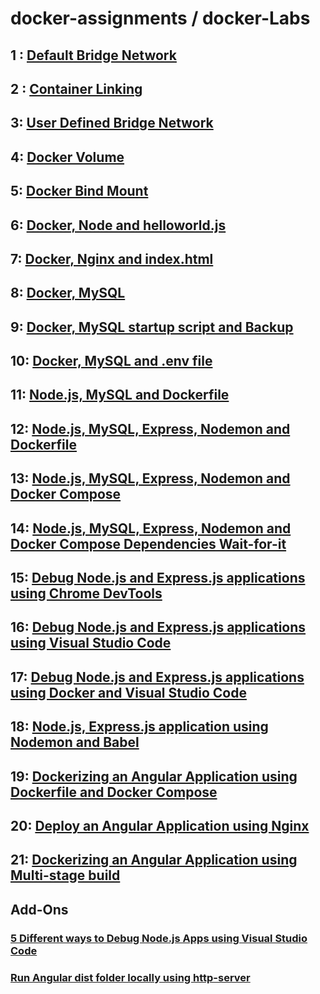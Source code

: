 # docker-assignments / docker-Labs

 ## 1 : [Default Bridge Network](http://millionvisit.blogspot.com/2020/04/docker-assignments-default-bridge.html)

 ## 2 : [Container Linking](http://millionvisit.blogspot.com/2020/04/docker-assignments-container-linking.html)
   
 ## 3: [User Defined Bridge Network](http://millionvisit.blogspot.com/2020/04/docker-assignments-user-defined-bridge.html)
   
 ## 4: [Docker Volume](http://millionvisit.blogspot.com/2020/04/docker-assignments-docker-volume.html)

 ## 5: [Docker Bind Mount](http://millionvisit.blogspot.com/2020/04/docker-assignments-docker-bind-mount.html)
   
 ## 6: [Docker, Node and helloworld.js](http://millionvisit.blogspot.com/2020/04/docker-assignments-6-docker-node-and.html)
   
 ## 7: [Docker, Nginx and index.html](http://millionvisit.blogspot.com/2020/04/docker-assignments-7-docker-nginx-and.html)
   
 ## 8: [Docker, MySQL](http://millionvisit.blogspot.com/2020/04/docker-assignments-8-docker-mysql.html)
  
 ## 9: [Docker, MySQL startup script and Backup](http://millionvisit.blogspot.com/2020/04/docker-assignments-9-docker-mysql.html)
  
 ## 10: [Docker, MySQL and .env file](http://millionvisit.blogspot.com/2020/04/docker-assignments-10-docker-mysql-and.html)
  
 ## 11: [Node.js, MySQL and Dockerfile](http://millionvisit.blogspot.com/2020/04/docker-assignments-11-nodejs-mysql-and.html)
  
 ## 12: [Node.js, MySQL, Express, Nodemon and Dockerfile](http://millionvisit.blogspot.com/2020/05/docker-assignments-12-nodejs-mysql.html)
  
 ## 13: [Node.js, MySQL, Express, Nodemon and Docker Compose](http://millionvisit.blogspot.com/2020/05/docker-assignments-13-nodejs-mysql.html)
  
 ## 14: [Node.js, MySQL, Express, Nodemon and Docker Compose Dependencies Wait-for-it](http://millionvisit.blogspot.com/2020/05/docker-assignments-14-nodejs-mysql.html)
  
 ## 15: [Debug Node.js and Express.js applications using Chrome DevTools](http://millionvisit.blogspot.com/2020/08/docker-assignments-15-debug-nodejs-and.html)
  
 ## 16: [Debug Node.js and Express.js applications using Visual Studio Code](http://millionvisit.blogspot.com/2020/08/docker-assignments-16-debug-nodejs-and.html)
  
 ## 17: [Debug Node.js and Express.js applications using Docker and Visual Studio Code](http://millionvisit.blogspot.com/2020/09/docker-assignments-17-debug-nodejs-and.html)
  
 ## 18: [Node.js, Express.js application using Nodemon and Babel](http://millionvisit.blogspot.com/2020/09/docker-assignments-18-nodejs-expressjs.html)  

 ## 19: [Dockerizing an Angular Application using Dockerfile and Docker Compose](http://millionvisit.blogspot.com/2020/10/docker-assignments-19-dockerizing.html)
  
 ## 20: [Deploy an Angular Application using Nginx](http://millionvisit.blogspot.com/2020/10/docker-assignments-20-deploy-angular.html)

 ## 21: [Dockerizing an Angular Application using Multi-stage build](http://millionvisit.blogspot.com/2020/10/docker-assignments-21-dockerizing.html)
  
 
 ## Add-Ons
 
 ### [5 Different ways to Debug Node.js Apps using Visual Studio Code](http://millionvisit.blogspot.com/2020/10/5-different-ways-to-debug-nodejs-apps.html)
     
### [Run Angular dist folder locally using http-server](http://millionvisit.blogspot.com/2020/10/run-angular-dist-folder-locally-using.html)

